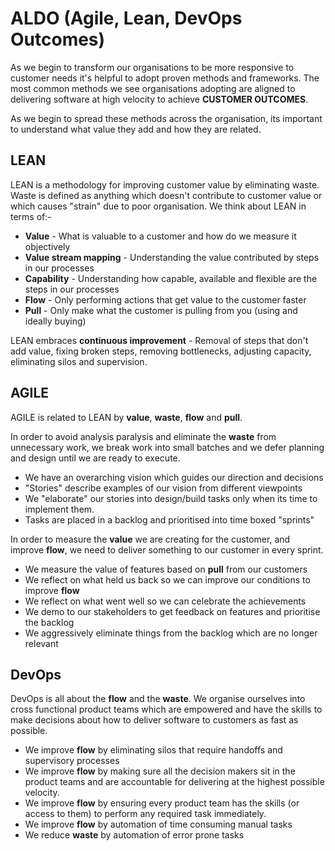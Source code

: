 # ALDO (Agile, Lean, DevOps Outcomes)

As we begin to transform our organisations to be more responsive to customer needs it's helpful to adopt proven methods and frameworks. The most common methods we see organisations adopting are aligned to delivering software at high velocity to achieve **CUSTOMER OUTCOMES**.

As we begin to spread these methods across the organisation, its important to understand what value they add and how they are related.

## LEAN

LEAN is a methodology for improving customer value by eliminating waste. Waste is defined as anything which doesn't contribute to customer value or which causes "strain" due to poor organisation. We think about LEAN in terms of:-

* **Value** - What is valuable to a customer and how do we measure it objectively
* **Value stream mapping** - Understanding the value contributed by steps in our processes
* **Capability** - Understanding how capable, available and flexible are the steps in our processes
* **Flow** - Only performing actions that get value to the customer faster
* **Pull** - Only make what the customer is pulling from you (using and ideally buying)


LEAN embraces **continuous improvement** - Removal of steps that don't add value, fixing broken steps, removing bottlenecks, adjusting capacity, eliminating silos and supervision.

## AGILE

AGILE is related to LEAN by **value**, **waste**, **flow** and **pull**.

In order to avoid analysis paralysis and eliminate the **waste** from unnecessary work, we break work into small batches and we defer planning and design until we are ready to execute.

* We have an overarching vision which guides our direction and decisions
* "Stories" describe examples of our vision from different viewpoints
* We "elaborate" our stories into design/build tasks only when its time to implement them.
* Tasks are placed in a backlog and prioritised into time boxed "sprints"

In order to measure the **value** we are creating for the customer, and improve **flow**, we need to deliver something to our customer in every sprint.

* We measure the value of features based on **pull** from our customers
* We reflect on what held us back so we can improve our conditions to improve **flow**
* We reflect on what went well so we can celebrate the achievements
* We demo to our stakeholders to get feedback on features and prioritise the backlog
* We aggressively eliminate things from the backlog which are no longer relevant

## DevOps

DevOps is all about the **flow** and the **waste**. We organise ourselves into cross functional product teams which are empowered and have the skills to make decisions about how to deliver software to customers as fast as possible.

* We improve **flow** by eliminating silos that require handoffs and supervisory processes
* We improve **flow** by making sure all the decision makers sit in the product teams and are accountable for delivering at the highest possible velocity.
* We improve **flow** by ensuring every product team has the skills (or access to them) to perform any required task immediately.
* We improve **flow** by automation of time consuming manual tasks
* We reduce **waste** by automation of error prone tasks
